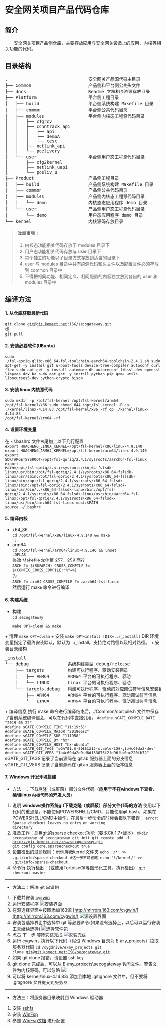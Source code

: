 # **安全网关项目产品代码仓库**
## **简介**
&emsp;&emsp;安全网关项目产品侧仓库，主要存放应用与安全网关设备上的应用、内核等相关功能的代码。
##  **目录结构**    
<pre>
.                               安全网关产品源代码主目录
├── Common                      产品侧和平台侧公共头文件
├── docs                        Readme 文档相关资源存放目录
├── Platform                    平台侧工程目录
│   ├── build                   平台侧系统构建 Makefile 目录
|   ├── common                  平台侧公共代码目录
│   ├── modules                 平台侧内核态工程源代码目录
│   │   ├── cfgrcv
│   │   ├── conntrack_api
│   │   │   ├── api
│   │   │   ├── demoA
│   │   │   └── test
│   │   ├── netlink_api
│   │   └── pdelivery
│   └── user                    平台侧用户态工程源代码目录
│       ├── cfg2kernel
│       ├── netlink_uapi
│       └── pdeliv_u
├── Product                     产品侧工程目录
│   ├── build                   产品侧系统构建 Makefile 目录
│   ├── common                  产品侧公共代码目录
│   ├── modules                 产品侧内核态工程源代码目录
│   │   └── demo                内核态态应用程序 demo 目录
│   └── user                    产品侧用户态工程源代码目录
│       └── demo                用户态应用程序 demo 目录
└── kernel                      内核源码存放目录
</pre>
	
>#### **注意事项：**
>1. 内核态功能相关代码存放于 modules 目录下  
>2. 用户态功能相关代码存放与 user 目录下
>3. 每个独立的功能以子目录方式存放到适当的目录下
>4. user 与 modules 目录中共有的源代码和头文件以及配置文件必须存放到 common 目录中 
>5. 不得把相同功能、相同定义、相同配置的内容独立放到各自的 user 和 modules 目录中

## **编译方法**
#### 1. 从仓库获取最新代码  
<code>git clone git@git.komect.net:ISG/secogateway.git</code>  
或  
<code>git pull</code>  

#### 2. 安装必要软件(UBuntu)  
<code>sudo ./fsl-qoriq-glibc-x86_64-fsl-toolchain-aarch64-toolchain-2.4.1.sh
sudo apt-get -y install git u-boot-tools device-tree-compiler autoconf curl flex 
sudo apt-get -y install automake dh-autoreconf libssl-dev openssl libpcap-dev bc
sudo apt-get -y install python-pip qemu-utils libncurses5-dev python-crypto bison
</code>  

#### 3. 安装 linux 内核源代码  
<code>sudo mkdir -p /opt/fsl-kernel /opt/fsl-kernel/arm64 /opt/fsl-kernel/x86
sudo chmod 644 /opt/fsl-kernel -R
cp ./kernel/linux-4.14.83 /opt/fsl-kernel/x86 -rf
cp ./kernel/linux-4.14.83 /opt/fsl-kernel/arm64 -rf
</code>  

#### 4. 设置环境变量  
在 ~/.bashrc 文件末尾加上以下几行配置  
<code>export HUACHENG_LINUX_KERNEL=/opt/fsl-kernel/x86/linux-4.9.140
export HUACHENG_ARM64_KERNEL=/opt/fsl-kernel/arm64/linux-4.9.140
export SDKTARGETSYSROOT=/opt/fsl-qoriq/2.4.1/sysroots/aarch64-fsl-linux
export PATH=/opt/fsl-qoriq/2.4.1/sysroots/x86_64-fslsdk-linux/usr/bin:/opt/fsl-qoriq/2.4.1/sysroots/x86_64-fslsdk-linux/usr/sbin:/opt/fsl-qoriq/2.4.1/sysroots/x86_64-fslsdk-linux/bin:/opt/fsl-qoriq/2.4.1/sysroots/x86_64-fslsdk-linux/sbin:/opt/fsl-qoriq/2.4.1/sysroots/x86_64-fslsdk-linux/usr/bin/../x86_64-fslsdk-linux/bin:/opt/fsl-qoriq/2.4.1/sysroots/x86_64-fslsdk-linux/usr/bin/aarch64-fsl-linux:/opt/fsl-qoriq/2.4.1/sysroots/x86_64-fslsdk-linux/usr/bin/aarch64-fsl-linux-musl:$PATH
source ~/.bashrc
</code>

#### 5. 编译内核  
+ x64_86  
<code>cd /opt/fsl-kernel/x86/linux-4.9.140 && make -j</code>
+ arm64  
<code>cd /opt/fsl-kernel/arm64/linux-4.9.140 && unset LDFLAS</code>		
修改 Makefile 文件第 257、258 两行  
<code>ARCH ?= $(SUBARCH)
CROSS_COMPILE ?= $(CONFIG_CROSS_COMPILE:"%"=%)</code>  
为  
<code>ARCH ?= arm64
CROSS_COMPILE ?= aarch64-fsl-linux-</code>  
然后运行 make 命令进行编译

#### 6. 构建系统
+ 构建  
<code>cd secogateway  
make OPT=clean && make</code>
</code>    
+ 清理  
<code>make OPT=clean</code>
+ 安装  
<code>make OPT=install [DIR=../_install]</code>  
DIR 环境变量指定了最终安装默认，默认为 ../_install。支持绝对路径以及相对路径。
+ 安装目录结构  
<pre>
_install
└── debug               系统构建类型 debug/release
    ├── targets         构建可执行程序、驱动安装目录
    │   ├── ARM64       ARM64 平台的可执行程序、驱动
    │   └── LINUX       Linux 平台的可执行程序、驱动
    └── targets.debug   构建可执行程序、驱动的对应调试符号信息安装目录
        ├── ARM64       ARM64 平台的可执行程序、驱动调试符号信息
        └── LINUX       ARM64 平台的可执行程序、驱动调试符号信息
</pre>
+ 编译信息  
执行 make 命令进行编译结束后，./Common/compile.h 文件中保存了当前系统编译信息，可以在代码中直接引用。  
<code>#define sGATE_COMPILE_DATE "2019-05-22"
#define sGATE_COMPILE_TIME "11:19:58"
#define sGATE_COMPILE_MAJOR "20190522"
#define sGATE_COMPILE_SUB "111958"
#define sGATE_COMPILE_BY "hx"
#define sGATE_COMPILE_HOST "hx-ubuntu"
#define sGATE_GIT_TAGS "sGATE1.0-20181213-stable-159-g1b4c69da2-dev"
#define sGATE_GIT_VERS "1b4c69da2d9cd6d133075f2fd96fbe0ac220fb72"
</code>  
sGATE_GIT_TAGS 记录了当前源码在 gitlab 服务器上面的分支信息  
sGATE_GIT_VERS 记录了当前源码在 gitlab 服务器上面的版本信息  

#### 7. Windows 开发环境搭建

+ 方法一：下载克隆（或屏蔽）部分文件代码（**适用于不在windows下查看、编辑linux内核代码的开发人员**）
1. 说明
     **windows操作系统git下载克隆（或屏蔽）部分文件代码的方法** 
    使用以下代码的重点是，不能使用POWERSHELL/CMD，只能使用git bash，如果在POWERSHELL/CMD中操作，在最后一步命令的时候会报以下错误：
        <code>error: Sparse checkout leaves no entry on working directory</code>
2. 准备工作：启用git的sparse checkout功能（要求Cit 1.7+版本）
<code>mkdir secogateway
cd secogateway
git init
git remote add -f http://git.komect.net/ISG/secogateway.git
git config core.sparsecheckout true</code>
3. 设置检出的过滤规则：示例屏蔽kernel文件夹
<code>echo '/*' >> .git/info/sparse-checkout #这一步不可省略
echo '!/kernel/' >> .git/info/sparse-checkout</code>
4. 命令行 执行检出：（或使用TortoiseGit等图形化工具，执行检出）
<code>git checkout master</code>
------------
+ 方法二：解决 git 出错的
1. 下载并安装 [cygwin](http://cygwin.com/install.html)  
2. 运行安装程序 ![安装界面](./docs/img/1.PNG)
3. 在源选择界面中按图添加163源 [http://mirrors.163.com/cygwin/](http://mirrors.163.com/cygwin/) ![源设置界面](./docs/img/6.PNG)
4. 安装包选择界面中选择中 git 等必要命令(如果没有选择上，以后可以运行安装工具继续选择) ![选择软件包](./docs/img/7.PNG)
5. 点击 下一步 等待安装完成 ![安装完成](./docs/img/10.PNG)
6. 运行 cygwin，执行以下代码（假设 Windows 目录为 E:\my_projects）拉取服务器代码
<code>cd /cygdrive/e/my_projects
git clone [git@git.komect.net:ISG/secogateway.git](http://git.komect.net/ISG/secogateway)</code>
7. 如果 git clone 报错，请设置 ssh key
8. git clone 完成后，可以从 E:\my_projects\secogateway 访问文件。警告文件为内核源码，可以忽略 ![](./docs/img/A1.PNG)
9. 可以将 kernel/linux-4.14.83/ 添加到本地 .gitignore 文件中，但不要将 .gitignore 文件提交到服务器
------------
+ 方法三：将服务器目录映射到 Windows 驱动器
1. 安装 [sshfs](https://github.com/billziss-gh/sshfs-win)
2. 安装 [WinFsp](http://www.secfs.net/winfsp/)
3. 参照 [WinFsp文档](http://www.secfs.net/winfsp/) 进行配置
